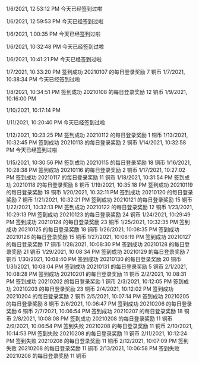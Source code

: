 1/6/2021, 12:53:12 PM
今天已经签到过啦

1/6/2021, 12:59:53 PM
今天已经签到过啦

1/6/2021, 1:00:35 PM
今天已经签到过啦

1/6/2021, 10:32:48 PM
今天已经签到过啦

1/6/2021, 10:41:21 PM
今天已经签到过啦

1/7/2021, 10:33:20 PM
签到成功
20210107 的每日登录奖励 7 铜币
1/7/2021, 10:38:34 PM
今天已经签到过啦

1/8/2021, 10:34:51 PM
签到成功
20210108 的每日登录奖励 12 铜币
1/9/2021, 10:16:00 PM

1/10/2021, 10:17:14 PM

1/11/2021, 10:20:40 PM
今天已经签到过啦

1/12/2021, 10:23:25 PM
签到成功
20210112 的每日登录奖励 1 铜币
1/13/2021, 10:32:45 PM
签到成功
20210113 的每日登录奖励 2 铜币
1/14/2021, 10:32:58 PM
今天已经签到过啦

1/15/2021, 10:30:56 PM
签到成功
20210115 的每日登录奖励 18 铜币
1/16/2021, 10:28:38 PM
签到成功
20210116 的每日登录奖励 2 铜币
1/17/2021, 10:27:02 PM
签到成功
20210117 的每日登录奖励 11 铜币
1/18/2021, 10:31:54 PM
签到成功
20210118 的每日登录奖励 8 铜币
1/19/2021, 10:35:18 PM
签到成功
20210119 的每日登录奖励 19 铜币
1/20/2021, 10:32:11 PM
签到成功
20210120 的每日登录奖励 7 铜币
1/21/2021, 10:32:21 PM
签到成功
20210121 的每日登录奖励 15 铜币
1/22/2021, 10:32:13 PM
签到成功
20210122 的每日登录奖励 12 铜币
1/23/2021, 10:29:13 PM
签到成功
20210123 的每日登录奖励 24 铜币
1/24/2021, 10:29:49 PM
签到成功
20210124 的每日登录奖励 23 铜币
1/25/2021, 10:32:35 PM
签到成功
20210125 的每日登录奖励 18 铜币
1/26/2021, 10:08:35 PM
签到成功
20210126 的每日登录奖励 15 铜币
1/27/2021, 10:08:19 PM
签到成功
20210127 的每日登录奖励 17 铜币
1/28/2021, 10:08:30 PM
签到成功
20210128 的每日登录奖励 21 铜币
1/29/2021, 10:08:34 PM
签到成功
20210129 的每日登录奖励 7 铜币
1/30/2021, 10:08:40 PM
签到成功
20210130 的每日登录奖励 20 铜币
1/31/2021, 10:08:04 PM
签到成功
20210131 的每日登录奖励 5 铜币
2/1/2021, 10:08:28 PM
签到成功
20210201 的每日登录奖励 11 铜币
2/2/2021, 10:08:31 PM
签到成功
20210202 的每日登录奖励 1 铜币
2/3/2021, 10:12:05 PM
签到成功
20210203 的每日登录奖励 23 铜币
2/4/2021, 10:12:02 PM
签到成功
20210204 的每日登录奖励 2 铜币
2/5/2021, 10:07:14 PM
签到成功
20210205 的每日登录奖励 8 铜币
2/6/2021, 10:06:47 PM
签到成功
20210206 的每日登录奖励 6 铜币
2/7/2021, 10:06:54 PM
签到成功
20210207 的每日登录奖励 18 铜币
2/8/2021, 10:08:08 PM
签到成功
20210208 的每日登录奖励 11 铜币
2/9/2021, 10:06:54 PM
签到失败
20210208 的每日登录奖励 11 铜币
2/10/2021, 10:14:53 PM
签到失败
20210208 的每日登录奖励 11 铜币
2/11/2021, 10:12:24 PM
签到失败
20210208 的每日登录奖励 11 铜币
2/12/2021, 10:07:09 PM
签到失败
20210208 的每日登录奖励 11 铜币
2/13/2021, 10:06:58 PM
签到失败
20210208 的每日登录奖励 11 铜币
